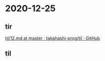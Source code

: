 # 2020-12-25

## tir
[til/12\.md at master · takahashi\-prog/til · GitHub](https://github.com/takahashi-prog/til/blob/master/tir/2020/12.md#25)

## til
